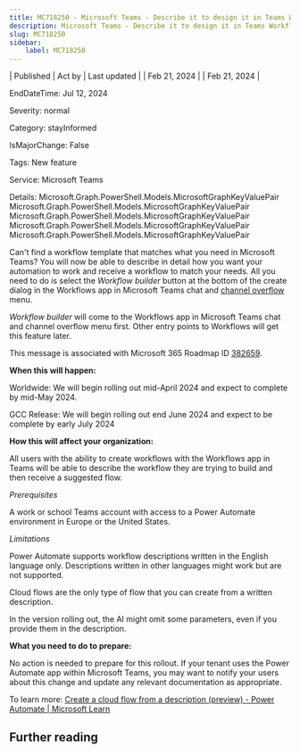 ```yaml
---
title: MC718250 - Microsoft Teams - Describe it to design it in Teams Workflows
description: Microsoft Teams - Describe it to design it in Teams Workflows
slug: MC718250
sidebar:
    label: MC718250
---
```



| Published | Act by | Last updated |
| Feb 21, 2024 |  | Feb 21, 2024 |

EndDateTime: Jul 12, 2024

Severity: normal

Category: stayInformed

IsMajorChange: False

Tags: New feature

Service: Microsoft Teams

Details: Microsoft.Graph.PowerShell.Models.MicrosoftGraphKeyValuePair Microsoft.Graph.PowerShell.Models.MicrosoftGraphKeyValuePair Microsoft.Graph.PowerShell.Models.MicrosoftGraphKeyValuePair Microsoft.Graph.PowerShell.Models.MicrosoftGraphKeyValuePair Microsoft.Graph.PowerShell.Models.MicrosoftGraphKeyValuePair

<p>Can't find a workflow template that matches what you need in Microsoft Teams? You will now be able to describe in detail how you want your automation to work and receive a workflow to match your needs. All you need to do is select the <i>Workflow builder </i>button at the bottom of the create dialog in the Workflows app in Microsoft Teams chat and <a href="https://learn.microsoft.com/power-platform/release-plan/2023wave2/power-automate/channel-entrypoint-teams-workflows" target="_blank">channel overflow</a> menu.&nbsp;</p><p><i>Workflow builder&nbsp;</i>will come to the Workflows app in Microsoft Teams chat and channel overflow menu first. Other entry points to Workflows will get this feature later.</p><p>This message is associated with Microsoft 365 Roadmap ID <a href="https://www.microsoft.com/microsoft-365/roadmap?filters=&amp;searchterms=382659" target="_blank">382659</a>.</p><p><b>When this will happen:</b>
</p><p>Worldwide: We will begin rolling out mid-April 2024 and expect to complete by mid-May 2024.</p><p>GCC Release: We will begin rolling out end June 2024 and expect to be complete by early July 2024</p><p>
</p>
<p><b>How this will affect your organization:</b><br></p><p>All users with the ability to create workflows with the Workflows app in Teams will be able to describe the workflow they are trying to build and then receive a suggested flow.&nbsp;</p><p><i>Prerequisites</i></p><p>A work or school Teams account with access to a Power Automate environment in Europe or the United States.
</p><p><i>Limitations</i><br></p><p>Power Automate supports workflow descriptions written in the English language only. Descriptions written in other languages might work but are not supported.
</p><p>Cloud flows are the only type of flow that you can create from a written description.
</p><p>In the version rolling out, the AI might omit some parameters, even if you provide them in the description.
</p><p><b>What you need to do to prepare:</b><br></p><p>No action is needed to prepare for this rollout. If your tenant uses the Power Automate app within Microsoft Teams, you may want to notify your users about this change and update any relevant documentation as appropriate.</p><p>To learn more: <a href="https://learn.microsoft.com/power-automate/create-cloud-flow-from-description" target="_blank">Create a cloud flow from a description (preview) - Power Automate | Microsoft Learn</a></p>

## Further reading
